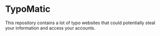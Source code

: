# TypoMatic
This repository contains a lot of typo websites that could potentially steal your information and access your accounts.
